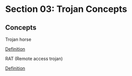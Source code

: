 # Section 03: Trojan Concepts

## Concepts
Trojan horse

[Definition](../definitions/definitions_T.md#trojan-horse)

RAT (Remote access trojan)

[Definition](../definitions/definitions_R.md#remote-access-trojan)
